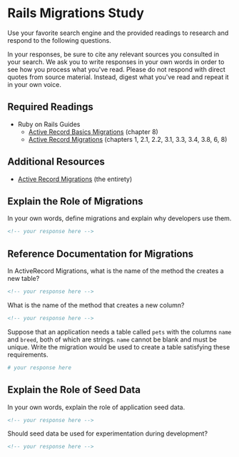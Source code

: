 # Rails Migrations Study

Use your favorite search engine and the provided readings to research and
respond to the following questions.

In your responses, be sure to cite any relevant sources you consulted in your
search. We ask you to write responses in your own words in order to see how you
process what you've read. Please do not respond with direct quotes from source
material. Instead, digest what you've read and repeat it in your own voice.

## Required Readings

-   Ruby on Rails Guides
    -   [Active Record Basics Migrations](http://guides.rubyonrails.org/active_record_basics.html#migrations)
        (chapter 8)
    -   [Active Record Migrations](http://guides.rubyonrails.org/active_record_migrations.html)
        (chapters 1, 2.1, 2.2, 3.1, 3.3, 3.4, 3.8, 6, 8)

## Additional Resources
-   [Active Record Migrations](http://guides.rubyonrails.org/active_record_migrations.html) (the entirety)

## Explain the Role of Migrations

In your own words, define migrations and explain why developers use them.

```md
<!-- your response here -->
```

## Reference Documentation for Migrations

In ActiveRecord Migrations, what is the name of the method the creates a new
table?

```md
<!-- your response here -->
```

What is the name of the method that creates a new column?

```md
<!-- your response here -->
```

Suppose that an application needs a table called `pets` with the columns `name`
and `breed`, both of which are strings. `name` cannot be blank and must be
unique. Write the migration would be used to create a table satisfying these
requirements.

```ruby
# your response here
```

## Explain the Role of Seed Data

In your own words, explain the role of application seed data.

```md
<!-- your response here -->
```

Should seed data be used for experimentation during development?

```md
<!-- your response here -->
```
